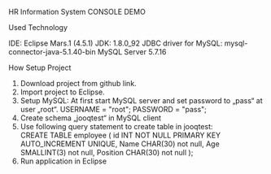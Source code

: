HR Information System CONSOLE DEMO

Used Technology

IDE: Eclipse Mars.1 (4.5.1)
JDK: 1.8.0_92
JDBC driver for MySQL: mysql-connector-java-5.1.40-bin
MySQL Server 5.7.16

How Setup Project

1.	Download project from github link.
2.	Import project to Eclipse.
3.	Setup MySQL:
    At first start MySQL server and set password to „pass“  at user „root“.
    USERNAME = "root";
    PASSWORD = "pass";
4.	Create schema „jooqtest“ in MySQL client
5.	Use following query statement to create table in jooqtest:   
    CREATE TABLE employee (
    id INT NOT NULL PRIMARY KEY AUTO_INCREMENT UNIQUE,
    Name CHAR(30) not null,
    Age SMALLINT(3) not null,
    Position CHAR(30) not null
    );
6.	Run application in Eclipse

